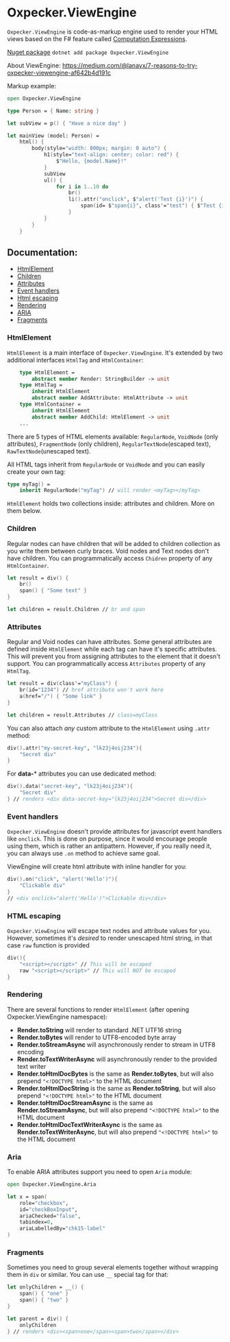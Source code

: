 # Oxpecker.ViewEngine

`Oxpecker.ViewEngine` is code-as-markup engine used to render your HTML views based on the F# feature called [Computation Expressions](https://learn.microsoft.com/en-us/dotnet/fsharp/language-reference/computation-expressions).

[Nuget package](https://www.nuget.org/packages/Oxpecker.ViewEngine) `dotnet add package Oxpecker.ViewEngine`

About ViewEngine: https://medium.com/@lanayx/7-reasons-to-try-oxpecker-viewengine-af642b4d191c

Markup example:

```fsharp
open Oxpecker.ViewEngine

type Person = { Name: string }

let subView = p() { "Have a nice day" }

let mainView (model: Person) =
    html() {
        body(style="width: 800px; margin: 0 auto") {
            h1(style="text-align: center; color: red") {
                $"Hello, {model.Name}!"
            }
            subView
            ul() {
                for i in 1..10 do
                    br()
                    li().attr("onclick", $"alert('Test {i}')") {
                        span(id= $"span{i}", class'="test") { $"Test {i}" }
                    }
            }
        }
    }
```

## Documentation:

- [HtmlElement](#htmlelement)
- [Children](#children)
- [Attributes](#attributes)
- [Event handlers](#event-handlers)
- [Html escaping](#html-escaping)
- [Rendering](#rendering)
- [ARIA](#aria)
- [Fragments](#fragments)

### HtmlElement

`HtmlElement` is a main interface of `Oxpecker.ViewEngine`. It's extended by two additional interfaces `HtmlTag` and `HtmlContainer`:

```fsharp
    type HtmlElement =
        abstract member Render: StringBuilder -> unit
    type HtmlTag =
        inherit HtmlElement
        abstract member AddAttribute: HtmlAttribute -> unit
    type HtmlContainer =
        inherit HtmlElement
        abstract member AddChild: HtmlElement -> unit
    ...
```
There are 5 types of HTML elements available: `RegularNode`, `VoidNode` (only attributes), `FragmentNode` (only children), `RegularTextNode`(escaped text), `RawTextNode`(unescaped text).

All HTML tags inherit from `RegularNode` or `VoidNode` and you can easily create your own tag:

```fsharp
type myTag() =
    inherit RegularNode("myTag") // will render <myTag></myTag>
```

`HtmlElement` holds two collections inside: attributes and children. More on them below.

### Children

Regular nodes can have children that will be added to children collection as you write them between curly braces. Void nodes and Text nodes don't have children. You can programmatically access `Chidren` property of any `HtmlContainer`.

```fsharp
let result = div() {
    br()
    span() { "Some text" }
}

let children = result.Children // br and span
```

### Attributes

Regular and Void nodes can have attributes. Some general attributes are defined inside `HtmlElement` while each tag can have it's specific attributes. This will prevent you from assigning attributes to the element that it doesn't support. You can programmatically access `Attributes` property of any `HtmlTag`.

```fsharp
let result = div(class'="myClass") {
    br(id="1234") // href attribute won't work here
    a(href="/") { "Some link" }
}

let children = result.Attributes // class=myClass
```
You can also attach _any_ custom attribute to the `HtmlElement` using `.attr` method:

```fsharp
div().attr("my-secret-key", "lk23j4oij234"){
    "Secret div"
}
```
For **data-*** attributes you can use dedicated method:

```fsharp
div().data("secret-key", "lk23j4oij234"){
    "Secret div"
} // renders <div data-secret-key="lk23j4oij234">Secret div</div>
```

### Event handlers

`Oxpecker.ViewEngine` doesn't provide attributes for javascript event handlers like `onclick`. This is done on purpose, since it would encourage people using them, which is rather an antipattern. However, if you really need it, you can always use `.on` method to achieve same goal.

ViewEngine will create html attribute with inline handler for you:

```fsharp
div().on("click", "alert('Hello')"){
    "Clickable div"
}
// <div onclick="alert('Hello')">Clickable div</div>
```


### HTML escaping

`Oxpecker.ViewEngine` will escape text nodes and attribute values for you. However, sometimes it's _desired_ to render unescaped html string, in that case `raw` function is provided

```fsharp
div(){
    "<script></script>" // This will be escaped
    raw "<script></script>" // This will NOT be escaped
}
```

### Rendering

There are several functions to render `HtmlElement` (after opening Oxpecker.ViewEngine namespace):

- **Render.toString** will render to standard .NET UTF16 string
- **Render.toBytes** will render to UTF8-encoded byte array
- **Render.toStreamAsync** will asynchronously render to stream in UTF8 encoding
- **Render.toTextWriterAsync** will asynchronously render to the provided text writer
- **Render.toHtmlDocBytes** is the same as **Render.toBytes**, but will also prepend `"<!DOCTYPE html>"` to the HTML document
- **Render.toHtmlDocString** is the same as **Render.toString**, but will also prepend `"<!DOCTYPE html>"` to the HTML document
- **Render.toHtmlDocStreamAsync** is the same as **Render.toStreamAsync**, but will also prepend `"<!DOCTYPE html>"` to the HTML document
- **Render.toHtmlDocTextWriterAsync** is the same as **Render.toTextWriterAsync**, but will also prepend `"<!DOCTYPE html>"` to the HTML document

### Aria

To enable ARIA attributes support you need to open `Aria` module:

```fsharp
open Oxpecker.ViewEngine.Aria

let x = span(
    role="checkbox",
    id="checkBoxInput",
    ariaChecked="false",
    tabindex=0,
    ariaLabelledBy="chk15-label"
)
```

### Fragments

Sometimes you need to group several elements together without wrapping them in `div` or similar. You can use `__` special tag for that:

```fsharp
let onlyChildren = __() {
    span() { "one" }
    span() { "two" }
}

let parent = div() {
    onlyChildren
} // renders <div><span>one</span><span>two</span></div>

```
